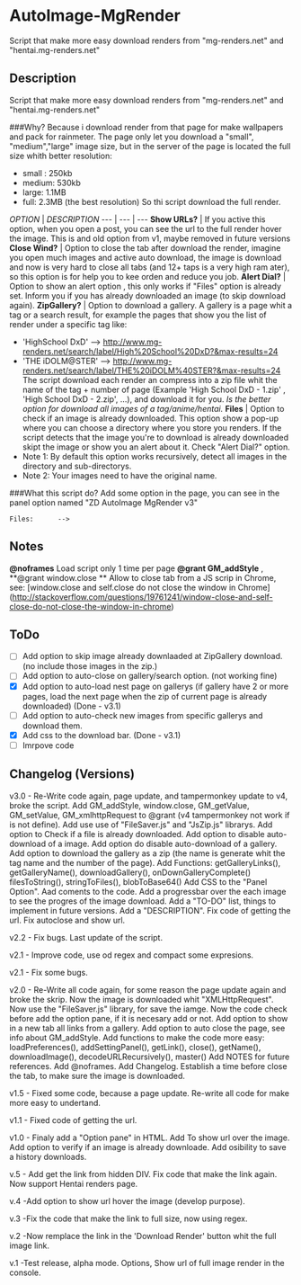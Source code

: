 # AutoImage-MgRender
Script that make more easy download renders from "mg-renders.net" and "hentai.mg-renders.net"
## Description
Script that make more easy download renders from "mg-renders.net" and "hentai.mg-renders.net"

###Why?
Because i download render from that page for make wallpapers and pack for rainmeter.
The page only let you download a "small", "medium","large" image size, but in the server of the page is located the full size whith better resolution:
- small :     250kb
- medium:     530kb
- large:      1.1MB
- full:       2.3MB (the best resolution)
So thi script download the full render.

*OPTION* | *DESCRIPTION*
--- | --- | ---
**Show URLs?** | If you active this option, when you open a post, you can see the url to the full render hover the image. This is and old option from v1, maybe removed in future versions
**Close Wind?** | Option to close the tab after download the render, imagine you open much images and active auto download, the image is download and now is very hard to close all tabs (and 12+ taps is a very high ram ater), so this option is for help you to kee orden and reduce you job.
**Alert Dial?** |  Option to show an alert option , this only works if "Files" option is already set. Inform you if you has already downloaded an image (to skip download again).
**ZipGallery?** | Option to download a gallery. A gallery is a page whit a tag or a search result, for example the pages that show you the list of render under a specific tag like:
- 'HighSchool DxD' --> http://www.mg-renders.net/search/label/High%20School%20DxD?&max-results=24
- 'THE iDOLM@STER' --> http://www.mg-renders.net/search/label/THE%20iDOLM%40STER?&max-results=24
The script download each render an compress into a zip file whit the name of the tag + number of page (Example 'High School DxD - 1.zip' , 'High School DxD - 2.zip', ...), and download it for you. *Is the better option for download all images of a tag/anime/hentai.*
**Files** |  Option to check if an image is already downloaded. This option show a pop-up where you can choose a directory where you store you renders. If the script detects that the image you're to download is already downloaded skipt the image or show you an alert about it. Check "Alert Dial?" option.
- Note 1: By default this option works recursively, detect all images in the directory and sub-directorys.
- Note 2: Your images need to have the original name.

###What this script do?
Add some option in the page, you can see in the panel option named "ZD AutoImage MgRender v3"

    Files:      -->

## Notes
**@noframes** 
Load script only 1 time per page
**@grant GM_addStyle** , **@grant window.close **
Allow to close tab from a JS scrip in Chrome, see: [window.close and self.close do not close the window in Chrome] (http://stackoverflow.com/questions/19761241/window-close-and-self-close-do-not-close-the-window-in-chrome)

## ToDo
- [ ] Add option to skip image already downlaaded at ZipGallery download. (no include those images in the zip.)
- [ ] Add option to auto-close on gallery/search option. (not working fine)
- [x] Add option to auto-load nest page on gallerys (if gallery have 2 or more pages, load the next page when the zip of current page is already downloaded) (Done - v3.1)
- [ ] Add option to auto-check new images from specific gallerys and download them.
- [x] Add css to the download bar. (Done - v3.1)
- [ ] Imrpove code

## Changelog (Versions)
v3.0 -  Re-Write code again, page update, and tampermonkey update to v4, broke the script.
        Add GM_addStyle, window.close, GM_getValue, GM_setValue, GM_xmlhttpRequest to @grant (v4 tampermonkey not work if is not define).
        Add use use of "FileSaver.js" and "JsZip.js" librarys.
        Add option to Check if a file is already downloaded.
        Add option to disable auto-download of a image.
        Add option do disable auto-download of a gallery. 
        Add option to download the gallery as a zip (the name is generate whit the tag name and the number of the page).
        Add Functions:
                getGalleryLinks(), getGalleryName(), downloadGallery(), onDownGalleryComplete()
                filesToString(), stringToFiles(), blobToBase64()
        Add CSS to the "Panel Option".
        Aad coments to the code.
        Add a progressbar over the each image to see the progres of the image download.
        Add a "TO-DO" list, things to implement in future versions.
        Add a "DESCRIPTION".
        Fix code of getting the url.
        Fix autoclose and show url.


v2.2 -  Fix bugs.
        Last update of the script.

v2.1 -  Improve code, use od regex and compact some expresions.

v2.1 -  Fix some bugs.

v2.0 -  Re-Write all code again, for some reason the page update again and broke the skrip.
        Now the image is downloaded whit "XMLHttpRequest".
        Now use the "FileSaver.js" library, for save the iamge.
        Now the code check before add the option pane, if it is necesary add or not.
        Add option to show in a new tab all links from a gallery.
        Add option to auto close the page, see info about GM_addStyle.
        Add functions to make the code more easy:
            loadPreferences(), addSettingPanel(), getLink(), close(),
            getName(), downloadImage(), decodeURLRecursively(), master()
        Add NOTES for future references.
        Add @noframes.
        Add Changelog.
        Establish a time before close the tab, to make sure the image is downloaded.

v1.5 -  Fixed some code, because a page update.
        Re-write all code for make more easy to undertand.

v1.1 -  Fixed code of getting the url.

v1.0 -  Finaly add a "Option pane" in HTML.
        Add To show url over the image.
        Add option to verify if an image is already downloade.
        Add osibility to save a history downloads.


v.5  -  Add get the link from hidden DIV.
         Fix code that make the link again.
         Now support Hentai renders page.

v.4     -Add option to show url hover the image (develop purpose).

v.3     -Fix the code that make the link to full size, now using regex.

v.2     -Now remplace the link in the 'Download Render' button whit the full image link.

v.1     -Test release, alpha mode.
         Options, Show url of full image render in the console.
